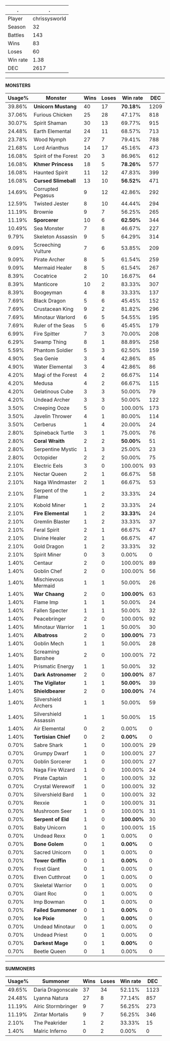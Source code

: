 .|.
|-|-
Player|chrissysworld
Season|32
Battles|143
Wins|83
Loses|60
Win rate|1.38
DEC|2617

---
**MONSTERS**

Usage%|Monster|Wins|Loses|Win rate|DEC|
-|-|-|-|-|-|
39.86%|**Unicorn Mustang**|40|17|**70.18%**|1209|
37.06%|Furious Chicken|25|28|47.17%|818|
30.07%|Spirit Shaman|30|13|69.77%|915|
24.48%|Earth Elemental|24|11|68.57%|713|
23.78%|Wood Nymph|27|7|79.41%|788|
21.68%|Lord Arianthus|14|17|45.16%|473|
16.08%|Spirit of the Forest|20|3|86.96%|612|
16.08%|**Khmer Princess**|18|5|**78.26%**|577|
16.08%|Haunted Spirit|11|12|47.83%|399|
16.08%|**Cursed Slimeball**|13|10|**56.52%**|471|
14.69%|Corrupted Pegasus|9|12|42.86%|292|
12.59%|Twisted Jester|8|10|44.44%|294|
11.19%|Brownie|9|7|56.25%|265|
11.19%|**Sporcerer**|10|6|**62.50%**|344|
10.49%|Sea Monster|7|8|46.67%|227|
9.79%|Skeleton Assassin|9|5|64.29%|314|
9.09%|Screeching Vulture|7|6|53.85%|209|
9.09%|Pirate Archer|8|5|61.54%|259|
9.09%|Mermaid Healer|8|5|61.54%|267|
8.39%|Cocatrice|2|10|16.67%|64|
8.39%|Manticore|10|2|83.33%|307|
8.39%|Boogeyman|4|8|33.33%|137|
7.69%|Black Dragon|5|6|45.45%|152|
7.69%|Crustacean King|9|2|81.82%|296|
7.69%|Minotaur Warlord|6|5|54.55%|195|
7.69%|Ruler of the Seas|5|6|45.45%|179|
6.99%|Fire Spitter|7|3|70.00%|208|
6.29%|Swamp Thing|8|1|88.89%|258|
5.59%|Phantom Soldier|5|3|62.50%|159|
4.90%|Sea Genie|3|4|42.86%|85|
4.90%|Water Elemental|3|4|42.86%|86|
4.20%|Magi of the Forest|4|2|66.67%|114|
4.20%|Medusa|4|2|66.67%|115|
4.20%|Gelatinous Cube|3|3|50.00%|79|
4.20%|Undead Archer|3|3|50.00%|122|
3.50%|Creeping Ooze|5|0|100.00%|173|
3.50%|Javelin Thrower|4|1|80.00%|114|
3.50%|Cerberus|1|4|20.00%|24|
2.80%|Spineback Turtle|3|1|75.00%|76|
2.80%|**Coral Wraith**|2|2|**50.00%**|51|
2.80%|Serpentine Mystic|1|3|25.00%|23|
2.80%|Octopider|2|2|50.00%|75|
2.10%|Electric Eels|3|0|100.00%|93|
2.10%|Nectar Queen|2|1|66.67%|58|
2.10%|Naga Windmaster|2|1|66.67%|53|
2.10%|Serpent of the Flame|1|2|33.33%|24|
2.10%|Kobold Miner|1|2|33.33%|24|
2.10%|**Fire Elemental**|1|2|**33.33%**|24|
2.10%|Gremlin Blaster|1|2|33.33%|37|
2.10%|Feral Spirit|2|1|66.67%|47|
2.10%|Divine Healer|2|1|66.67%|47|
2.10%|Gold Dragon|1|2|33.33%|32|
2.10%|Spirit Miner|0|3|0.00%|0|
1.40%|Centaur|2|0|100.00%|89|
1.40%|Goblin Chef|2|0|100.00%|56|
1.40%|Mischievous Mermaid|1|1|50.00%|26|
1.40%|**War Chaang**|2|0|**100.00%**|63|
1.40%|Flame Imp|1|1|50.00%|24|
1.40%|Fallen Specter|1|1|50.00%|32|
1.40%|Peacebringer|2|0|100.00%|92|
1.40%|Minotaur Warrior|1|1|50.00%|30|
1.40%|**Albatross**|2|0|**100.00%**|73|
1.40%|Goblin Mech|1|1|50.00%|28|
1.40%|Screaming Banshee|2|0|100.00%|72|
1.40%|Prismatic Energy|1|1|50.00%|32|
1.40%|**Dark Astronomer**|2|0|**100.00%**|87|
1.40%|**The Vigilator**|1|1|**50.00%**|39|
1.40%|**Shieldbearer**|2|0|**100.00%**|74|
1.40%|Silvershield Archers|1|1|50.00%|59|
1.40%|Silvershield Assassin|1|1|50.00%|15|
1.40%|Air Elemental|0|2|0.00%|0|
1.40%|**Tortisian Chief**|0|2|**0.00%**|0|
0.70%|Sabre Shark|1|0|100.00%|29|
0.70%|Grumpy Dwarf|1|0|100.00%|27|
0.70%|Goblin Sorcerer|1|0|100.00%|27|
0.70%|Naga Fire Wizard|1|0|100.00%|24|
0.70%|Pirate Captain|1|0|100.00%|32|
0.70%|Crystal Werewolf|1|0|100.00%|32|
0.70%|Silvershield Bard|1|0|100.00%|32|
0.70%|Rexxie|1|0|100.00%|31|
0.70%|Mushroom Seer|1|0|100.00%|31|
0.70%|**Serpent of Eld**|1|0|**100.00%**|30|
0.70%|Baby Unicorn|1|0|100.00%|15|
0.70%|Undead Rexx|0|1|0.00%|0|
0.70%|**Bone Golem**|0|1|**0.00%**|0|
0.70%|Sacred Unicorn|0|1|0.00%|0|
0.70%|**Tower Griffin**|0|1|**0.00%**|0|
0.70%|Frost Giant|0|1|0.00%|0|
0.70%|Elven Cutthroat|0|1|0.00%|0|
0.70%|Skeletal Warrior|0|1|0.00%|0|
0.70%|Giant Roc|0|1|0.00%|0|
0.70%|Imp Bowman|0|1|0.00%|0|
0.70%|**Failed Summoner**|0|1|**0.00%**|0|
0.70%|**Ice Pixie**|0|1|**0.00%**|0|
0.70%|Undead Minotaur|0|1|0.00%|0|
0.70%|Undead Priest|0|1|0.00%|0|
0.70%|**Darkest Mage**|0|1|**0.00%**|0|
0.70%|Beetle Queen|0|1|0.00%|0|

---
**SUMMONERS**

Usage%|Summoner|Wins|Loses|Win rate|DEC|
-|-|-|-|-|-|
49.65%|Daria Dragonscale|37|34|52.11%|1123|
24.48%|Lyanna Natura|27|8|77.14%|857|
11.19%|Alric Stormbringer|9|7|56.25%|273|
11.19%|Zintar Mortalis|9|7|56.25%|346|
2.10%|The Peakrider|1|2|33.33%|15|
1.40%|Malric Inferno|0|2|0.00%|0|
